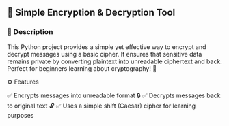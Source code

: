 ## 🔐 Simple Encryption & Decryption Tool

### 📌 Description

This Python project provides a simple yet effective way to encrypt and decrypt messages using a basic cipher. It ensures that sensitive data remains private by converting plaintext into unreadable ciphertext and back. Perfect for beginners learning about cryptography! 🚀

⚙️ Features

✅ Encrypts messages into unreadable format 🔒
✅ Decrypts messages back to original text 🔓
✅ Uses a simple shift (Caesar) cipher for learning purposes


